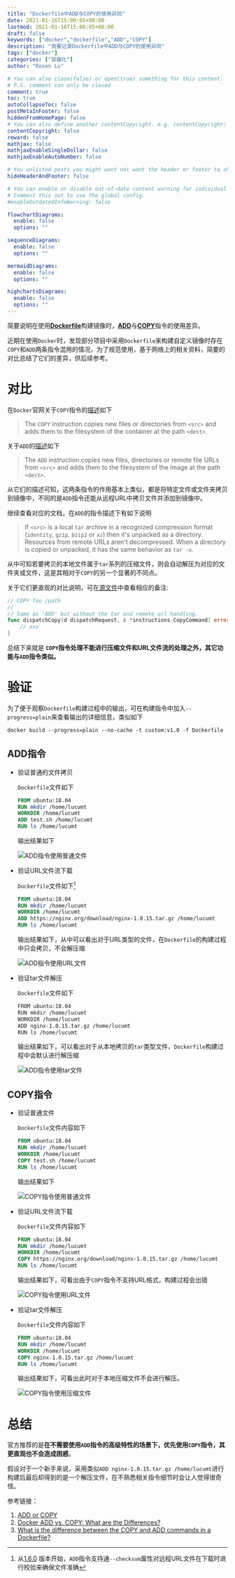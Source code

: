 ```yaml
---
title: "Dockerfile中ADD与COPY的使用异同"
date: 2021-01-16T15:00:05+08:00
lastmod: 2021-01-16T15:00:05+08:00
draft: false
keywords: ["docker","dockerfile","ADD","COPY"]
description: "简要记录Dockerfile中ADD与COPY的使用异同"
tags: ["docker"]
categories: ["容器化"]
author: "Rosen Lu"

# You can also close(false) or open(true) something for this content.
# P.S. comment can only be closed
comment: true
toc: true
autoCollapseToc: false
postMetaInFooter: false
hiddenFromHomePage: false
# You can also define another contentCopyright. e.g. contentCopyright: "This is another copyright."
contentCopyright: false
reward: false
mathjax: false
mathjaxEnableSingleDollar: false
mathjaxEnableAutoNumber: false

# You unlisted posts you might want not want the header or footer to show
hideHeaderAndFooter: false

# You can enable or disable out-of-date content warning for individual post.
# Comment this out to use the global config.
#enableOutdatedInfoWarning: false

flowchartDiagrams:
  enable: false
  options: ""

sequenceDiagrams: 
  enable: false
  options: ""

mermaidDiagrams: 
  enable: false
  options: ""

highchartsDiagrams: 
  enable: false
  options: ""
---
```


简要说明在使用[**Dockerfile**](https://docs.docker.com/reference/dockerfile/)构建镜像时，[**ADD**](https://docs.docker.com/reference/dockerfile/#add)与[**COPY**](https://docs.docker.com/reference/dockerfile/#copy)指令的使用差异。

<!--more-->

近期在使用`Docker`时，发现部分项目中采用`Dockerfile`来构建自定义镜像时存在`COPY`和`ADD`两条指令混用的情况，为了规范使用，基于网络上的相关资料，简要的对比总结了它们的差异，供后续参考。

# 对比

在`Docker`官网关于`COPY`指令的[描述](https://docs.docker.com/reference/dockerfile/#copy)如下

> The `COPY` instruction copies new files or directories from `<src>` and adds them to the filesystem of the container at the path `<dest>`.

关于`ADD`的[描述](https://docs.docker.com/reference/dockerfile/#add)如下

> The `ADD` instruction copies new files, directories or remote file URLs from `<src>` and adds them to the filesystem of the image at the path `<dest>`.

从它们的描述可知，这两条指令的作用基本上类似，都是将特定文件或文件夹拷贝到镜像中，不同的是`ADD`指令还能从远程URL中拷贝文件并添加到镜像中。

继续查看对应的文档，在`ADD`的指令描述下有如下说明

> If `<src>` is a local `tar` archive in a recognized compression format (`identity`, `gzip`, `bzip2` or `xz`) then it's unpacked as a directory. Resources from remote URLs aren't decompressed. When a directory is copied or unpacked, it has the same behavior as `tar -x`.

从中可知若要拷贝的本地文件属于`tar`系列的压缩文件，则会自动解压为对应的文件夹或文件，这是其相对于`COPY`的另一个显著的不同点。

关于它们更直观的对比说明，可在[源文件](https://github.com/moby/moby/blob/22.06/builder/dockerfile/dispatchers.go#L111)中查看相应的备注:

```go
// COPY foo /path
//
// Same as 'ADD' but without the tar and remote url handling.
func dispatchCopy(d dispatchRequest, c *instructions.CopyCommand) error {
    // xxx
}
```

总结下来就是 **`COPY`指令处理不能进行压缩文件和URL文件流的处理之外，其它功能与`ADD`指令类似。**

# 验证

为了便于观察`Dockerfile`构建过程中的输出，可在构建指令中加入`--progress=plain`来查看输出的详细信息，类似如下

```dockerfile
docker build --progress=plain --no-cache -t custom:v1.0 -f Dockerfile .
```

## ADD指令

* 验证普通的文件拷贝

  `Dockerfile`文件如下

  ```dockerfile
  FROM ubuntu:18.04
  RUN mkdir /home/lucumt
  WORKDIR /home/lucumt
  ADD test.sh /home/lucumt
  RUN ls /home/lucumt
  ```

  输出结果如下

  ![ADD指令使用普通文件](/blog_img/docker/difference-between-add-and-copy-in-dockerfile-build/add-with-ordinary-file.png "ADD指令使用普通文件") 

* 验证URL文件流下载

  `Dockerfile`文件如下[^1]

  ```dockerfile
  FROM ubuntu:18.04
  RUN mkdir /home/lucumt
  WORKDIR /home/lucumt
  ADD https://nginx.org/download/nginx-1.0.15.tar.gz /home/lucumt
  RUN ls /home/lucumt
  ```

  输出结果如下，从中可以看出对于URL类型的文件，在`Dockerfile`的构建过程中只会拷贝，不会解压缩

  ![ADD指令使用URL文件](/blog_img/docker/difference-between-add-and-copy-in-dockerfile-build/add-with-url-file.png "ADD指令使用URL文件") 

* 验证tar文件解压

  `Dockerfile`文件如下

  ```bash
  FROM ubuntu:18.04
  RUN mkdir /home/lucumt
  WORKDIR /home/lucumt
  ADD nginx-1.0.15.tar.gz /home/lucumt
  RUN ls /home/lucumt
  ```

  输出结果如下，可以看出对于从本地拷贝的`tar`类型文件，`Dockerfile`构建过程中会默认进行解压缩

  ![ADD指令使用tar文件](/blog_img/docker/difference-between-add-and-copy-in-dockerfile-build/add-with-tar-file.png "ADD指令使用tar文件") 

## COPY指令

* 验证普通文件

  `Dockerfile`文件内容如下

  ```dockerfile
  FROM ubuntu:18.04
  RUN mkdir /home/lucumt
  WORKDIR /home/lucumt
  COPY test.sh /home/lucumt
  RUN ls /home/lucumt
  ```

  输出结果如下

  ![COPY指令使用普通文件](/blog_img/docker/difference-between-add-and-copy-in-dockerfile-build/copy-with-ordinary-file.png "COPY指令使用普通文件") 

* 验证URL文件流下载

  `Dockerfile`文件内容如下

  ```dockerfile
  FROM ubuntu:18.04
  RUN mkdir /home/lucumt
  WORKDIR /home/lucumt
  COPY https://nginx.org/download/nginx-1.0.15.tar.gz /home/lucumt
  RUN ls /home/lucumt
  ```

  输出结果如下，可看出由于`COPY`指令不支持URL格式，构建过程会出错

  ![COPY指令使用URL文件](/blog_img/docker/difference-between-add-and-copy-in-dockerfile-build/copy-with-url-file.png "COPY指令使用URL文件") 

* 验证tar文件解压

  `Dockerfile`文件内容如下

  ```dockerfile
  FROM ubuntu:18.04
  RUN mkdir /home/lucumt
  WORKDIR /home/lucumt
  COPY nginx-1.0.15.tar.gz /home/lucumt
  RUN ls /home/lucumt
  ```

  输出结果如下，可看出此时对于本地压缩文件不会进行解压。

  ![COPY指令使用压缩文件](/blog_img/docker/difference-between-add-and-copy-in-dockerfile-build/copy-with-tar-file.png "COPY指令使用压缩文件") 

# 总结

官方推荐的是**在不需要使用`ADD`指令的高级特性的场景下，优先使用`COPY`指令，其更直观也不会造成困惑**。

假设对于一个新手来说，采用类似`ADD nginx-1.0.15.tar.gz /home/lucumt`进行构建后最后却得到的是一个解压文件，在不熟悉相关指令细节时会让人觉得很奇怪。

参考链接：

1. [ADD or COPY](https://docs.docker.com/build/building/best-practices/#add-or-copy)
2. [Docker ADD vs. COPY: What are the Differences?](https://phoenixnap.com/kb/docker-add-vs-copy)
3. [What is the difference between the COPY and ADD commands in a Dockerfile?](https://stackoverflow.com/questions/24958140/what-is-the-difference-between-the-copy-and-add-commands-in-a-dockerfile)

[^1]: 从[1.6.0](https://docs.docker.com/build/dockerfile/release-notes/#160) 版本开始，`ADD`指令支持通`--checksum`属性对远程URL文件在下载时进行校验来确保文件准确